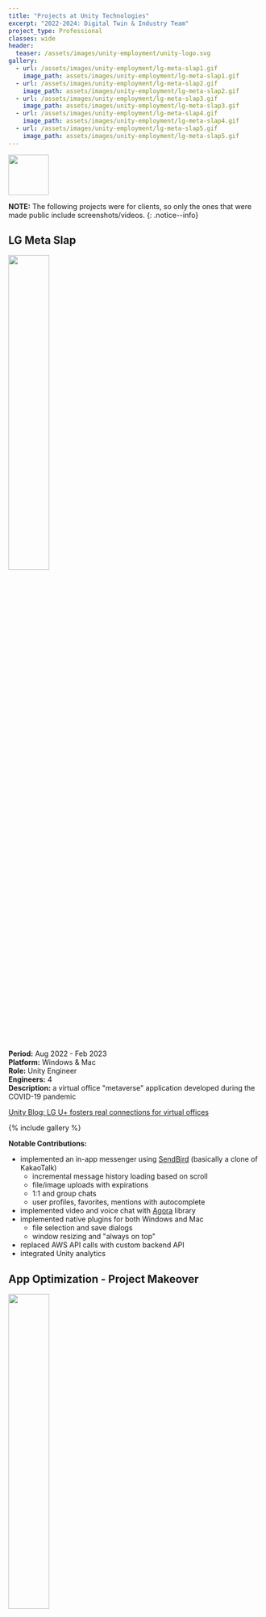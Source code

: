 ```yaml
---
title: "Projects at Unity Technologies"
excerpt: "2022-2024: Digital Twin & Industry Team"
project_type: Professional
classes: wide
header:
  teaser: /assets/images/unity-employment/unity-logo.svg
gallery:
  - url: /assets/images/unity-employment/lg-meta-slap1.gif
    image_path: assets/images/unity-employment/lg-meta-slap1.gif
  - url: /assets/images/unity-employment/lg-meta-slap2.gif
    image_path: assets/images/unity-employment/lg-meta-slap2.gif
  - url: /assets/images/unity-employment/lg-meta-slap3.gif
    image_path: assets/images/unity-employment/lg-meta-slap3.gif
  - url: /assets/images/unity-employment/lg-meta-slap4.gif
    image_path: assets/images/unity-employment/lg-meta-slap4.gif
  - url: /assets/images/unity-employment/lg-meta-slap5.gif
    image_path: assets/images/unity-employment/lg-meta-slap5.gif
---
```


<img src="{{ site.url }}{{ site.baseurl }}/assets/images/unity-employment/unity-logo.svg" style="height: 80px" />

**NOTE:** The following projects were for clients, so only the ones that were made public include screenshots/videos.
{: .notice--info}

## LG Meta Slap

<img src="{{ site.url }}{{ site.baseurl }}/assets/images/unity-employment/lg-meta-slap6.avif" style="width: 40%" class="align-right"/>

**Period:** Aug 2022 - Feb 2023<br />
**Platform:** Windows & Mac<br />
**Role:** Unity Engineer<br />
**Engineers:** 4<br />
**Description:** a virtual office "metaverse" application developed during the COVID-19 pandemic

[Unity Blog: LG U+ fosters real connections for virtual offices](https://unity.com/blog/industry/lg-u-plus-fosters-connections-for-virtual-offices)

{% include gallery %}

**Notable Contributions:**
- implemented an in-app messenger using [SendBird](https://sendbird.com/docs/chat/sdk/v4/unity/getting-started/send-first-message) (basically a clone of KakaoTalk)
  - incremental message history loading based on scroll
  - file/image uploads with expirations
  - 1:1 and group chats
  - user profiles, favorites, mentions with autocomplete
- implemented video and voice chat with [Agora](https://www.agora.io/en/blog/agora-video-sdk-for-unity-quick-start-programming-guide/) library
- implemented native plugins for both Windows and Mac
  - file selection and save dialogs
  - window resizing and "always on top"
- replaced AWS API calls with custom backend API
- integrated Unity analytics

## App Optimization - Project Makeover

<img src="{{ site.url }}{{ site.baseurl }}/assets/images/unity-employment/project-makeover.webp" style="width: 40%" class="align-right"/>


**Period:** Feb 2023 - Apr 2023<br />
**Platform:** Android<br />
**Role:** Unity Engineer<br />
**Engineers:** 3<br />
**Description:** The goal of this project was to profile the whole application to make as many optimizations as possible.

[Project Makeover on Google Play](https://play.google.com/store/apps/details?id=com.bgg.jump&hl=en)

**Notable Contributions:**
- reduced GC (closures, boxing, temporary allocations, etc.)
- reduced audio and texture storage space
- improved loading times via config values and caching

## Multiplayer Game

**Period:** Apr 2023 - Jul 2023<br />
**Platform:** Windows<br />
**Role:** .NET Backend Engineer<br />

**Notable Contributions:**
- implemented basic player matching
- developed a mock .NET backend service that can be swapped in and out with the real external dependency; this was important for deterministic testing; this mock service includes the use of RPC and Redis
- improved stability by catching potential regressions and edge cases via improved code coverage and CI

## NUHS Holomedicine

<img src="{{ site.url }}{{ site.baseurl }}/assets/images/unity-employment/nuhs-holomedicine.png" style="width: 40%" class="align-right"/>

**Period:** Jul 2023 - Sep 2023<br />
**Platform:** Microsoft HoloLens 2<br />
**Role:** Unity Engineer<br />
**Engineers:** 4<br />
**Description:** Project for the [National University Health System](https://www.nuhs.edu.sg/) in Singapore which utilizes [Mixed Reality Toolkit (MRTK)](https://learn.microsoft.com/en-us/windows/mixed-reality/mrtk-unity/mrtk3-overview/).

**Notable Contributions:**
- implemented file selection and file save dialogs
- implemented ultrasound user flow
  - instruct user to translate/rotate/scale a cuboid and use the handheld device to scan within
  - convert world-space values to cuboid-space
  - send scanned data to backend via gRPC
  - display loading indicator while asynchronously awaiting the result of 3D mesh reconstruction
- implemented play-mode tests that simulate XR interactions in the editor (e.g. pressing buttons and interacting with the cuboid)

<iframe src="https://www.linkedin.com/embed/feed/update/urn:li:ugcPost:7114952710122049536?compact=1" height="399" width="504" frameborder="0" allowfullscreen="" title="Embedded post"></iframe>

## Satellite Monitoring Prototype

**Period:** Oct 2023 - Nov 2023<br />
**Platform:** Windows<br />
**Role:** Unity Engineer<br />
**Engineers:** 1 (and 1 TA)

**Notable Contributions:**
- implemented camera controls (rotate around the Earth model and zoom in/out)
- implemented deterministic orbits using the equation for an eclipse, and expose properties that TA can configure
  - we initially used the Splines package but it was inefficient
- trigger alert when a satellite gets too close to debris or another satellite; then enter simulation mode for collision predication
- wrote a compute shader that renders thousands of quads that always face the camera and rotate around the Earth in random orbits

## Smart City Project

**Period:** Nov 2024 - Feb 2024<br />
**Platform:** Windows & Mac<br />
**Role:** Unity Engineer<br />
**Engineers:** 2<br />
**Description:** Visualize city data such as building visitors, sales, weather, populations, etc. Visualizations include day/night system, rain, clouds, heat map, world-space UI, point cloud, and others.

**Notable Contributions:**
- developed a custom editor window using UI Toolkit
  - designed importer to parse, filter, and transform CSV data to binary for efficient storage and fast reading at runtime
  - utilize Unity's [Background Tasks Window](https://docs.unity3d.com/6000.2/Documentation/Manual/BackgroundTasksWindow.html) for asynchronous imports via the [Progress API](https://docs.unity3d.com/6000.2/Documentation/ScriptReference/Progress.html); tested with CSV files up to 10gb in size
- implemented simulation playback: select a date range via calendar pickers and then use the play/pause button and slider to simulate
  - also implemented split screen mode to simulate and compare two date ranges side-by-side
- utilized low-level code and the [MemoryMappedFile API](https://learn.microsoft.com/en-us/dotnet/standard/io/memory-mapped-files) to reference a specific range of data without needing to load the whole binary file
- applied custom and minimalistic dependency injection resulting in zero singletons in the project
- caught data import bugs and runtime data presentation bugs thanks to unit and intergration tests

## ADAS HMI Project

**Period:** Feb 2024 - Apr 2024<br />
**Platform:** Windows<br />
**Role:** Unity Engineer<br />
**Engineers:** 3<br />
**Description:** [Advanced Driver-Assistance System](https://en.wikipedia.org/wiki/Advanced_driver-assistance_system) | [Human-Machine Interface](https://en.wikipedia.org/wiki/User_interface)

**Notable Contributions:**
- developed custom editor windows using both IMGUI and UI Toolkit
  - add/remove/edit data items and save in ScriptableObjects
  - handle communication between multiple editor windows; basically a master-detail UI with a tree view of data items
